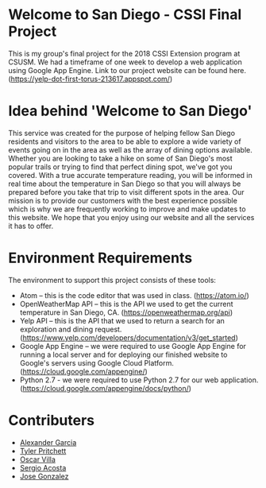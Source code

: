 # Welcome to San Diego - CSSI Final Project
This is my group's final project for the 2018 CSSI Extension program at CSUSM. We had a timeframe of one week to develop a web application using Google App Engine. Link to our project website can be found here. (https://yelp-dot-first-torus-213617.appspot.com/)

# Idea behind 'Welcome to San Diego'
This service was created for the purpose of helping fellow San Diego residents and visitors to the area to be able to explore a wide variety of events going on in the area as well as the array of dining options available. Whether you are looking to take a hike on some of San Diego's most popular trails or trying to find that perfect dining spot, we've got you covered. With a true accurate temperature reading, you will be informed in real time about the temperature in San Diego so that you will always be prepared before you take that trip to visit different spots in the area. Our mission is to provide our customers with the best experience possible which is why we are frequently working to improve and make updates to this website. We hope that you enjoy using our website and all the services it has to offer.

# Environment Requirements
The environment to support this project consists of these tools:
- Atom – this is the code editor that was used in class. (https://atom.io/)
- OpenWeatherMap API – this is the API we used to get the current temperature in San Diego, CA. (https://openweathermap.org/api)
- Yelp API – this is the API that we used to return a search for an exploration and dining request. (https://www.yelp.com/developers/documentation/v3/get_started)
- Google App Engine – we were required to use Google App Engine for running a local server and for deploying our finished website to Google's servers using Google Cloud Platform. (https://cloud.google.com/appengine/)
- Python 2.7 - we were required to use Python 2.7 for our web application. (https://cloud.google.com/appengine/docs/python/)

# Contributers
- [Alexander Garcia](https://www.linkedin.com/in/alexander-g-91485a132/)
- [Tyler Pritchett](https://www.linkedin.com/in/tyler-pritchett-641179169/)
- [Oscar Villa](https://www.linkedin.com/in/oscar-villa-642179169/)
- [Sergio Acosta](https://www.linkedin.com/in/sergio-a-612078127/)
- [Jose Gonzalez](https://www.linkedin.com/in/jose-gonzalez-50517a169/)
